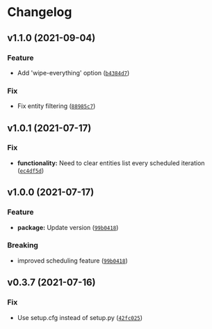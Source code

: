 # Changelog

<!--next-version-placeholder-->

## v1.1.0 (2021-09-04)
### Feature
* Add 'wipe-everything' option ([`b4384d7`](https://github.com/en9inerd/tgeraser/commit/b4384d71f88be60799fbffb94ed7047ae8030104))

### Fix
* Fix entity filtering ([`88985c7`](https://github.com/en9inerd/tgeraser/commit/88985c71b583d77ffeece80842e43b2cf0838ff6))

## v1.0.1 (2021-07-17)
### Fix
* **functionality:** Need to clear entities list every scheduled iteration ([`ec4df5d`](https://github.com/en9inerd/tgeraser/commit/ec4df5d1fe230e951ffdd729172a4ada723d94e0))

## v1.0.0 (2021-07-17)
### Feature
* **package:** Update version ([`99b0418`](https://github.com/en9inerd/tgeraser/commit/99b04185f6edb3bd7216acf57a470cfe9044f55f))

### Breaking
* improved scheduling feature  ([`99b0418`](https://github.com/en9inerd/tgeraser/commit/99b04185f6edb3bd7216acf57a470cfe9044f55f))

## v0.3.7 (2021-07-16)
### Fix
* Use setup.cfg instead of setup.py ([`42fc025`](https://github.com/en9inerd/tgeraser/commit/42fc02516360d325d01ec6aef556f1ed4562eff7))
